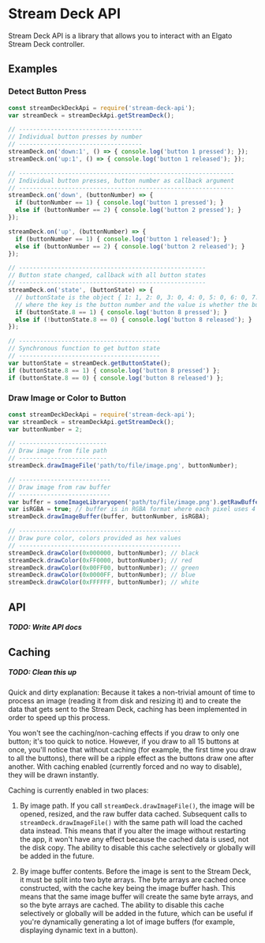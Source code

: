 # Stream Deck API
Stream Deck API is a library that allows you to interact with an Elgato Stream Deck controller.

## Examples

### Detect Button Press

```js
const streamDeckDeckApi = require('stream-deck-api');
var streamDeck = streamDeckApi.getStreamDeck();

// -----------------------------------
// Individual button presses by number
// -----------------------------------
streamDeck.on('down:1', () => { console.log('button 1 pressed'); });
streamDeck.on('up:1', () => { console.log('button 1 released'); });

// -------------------------------------------------------------
// Individual button presses, button number as callback argument
// -------------------------------------------------------------
streamDeck.on('down', (buttonNumber) => {
  if (buttonNumber == 1) { console.log('button 1 pressed'); }
  else if (buttonNumber == 2) { console.log('button 2 pressed'); }
});

streamDeck.on('up', (buttonNumber) => {
  if (buttonNumber == 1) { console.log('button 1 released'); }
  else if (buttonNumber == 2) { console.log('button 2 released'); }
});

// -----------------------------------------------------
// Button state changed, callback with all button states
// -----------------------------------------------------
streamDeck.on('state', (buttonState) => {
  // buttonState is the object { 1: 1, 2: 0, 3: 0, 4: 0, 5: 0, 6: 0, 7: 0, 8: 0, 9: 0, 10: 0, ... }
  // where the key is the button number and the value is whether the button is pressed or released
  if (buttonState.8 == 1) { console.log('button 8 pressed'); }
  else if (!buttonState.8 == 0) { console.log('button 8 released'); }
});

// ----------------------------------------
// Synchronous function to get button state
// ----------------------------------------
var buttonState = streamDeck.getButtonState();
if (buttonState.8 == 1) { console.log('button 8 pressed') };
if (buttonState.8 == 0) { console.log('button 8 released') };
```

### Draw Image or Color to Button

```js
const streamDeckDeckApi = require('stream-deck-api');
var streamDeck = streamDeckApi.getStreamDeck();
var buttonNumber = 2;

// -------------------------
// Draw image from file path
// -------------------------
streamDeck.drawImageFile('path/to/file/image.png', buttonNumber);

// --------------------------
// Draw image from raw buffer
// --------------------------
var buffer = someImageLibraryopen('path/to/file/image.png').getRawBuffer();
var isRGBA = true; // buffer is in RGBA format where each pixel uses 4 bytes in the buffer
streamDeck.drawImageBuffer(buffer, buttonNumber, isRGBA);

// ----------------------------------------------
// Draw pure color, colors provided as hex values
// ----------------------------------------------
streamDeck.drawColor(0x000000, buttonNumber); // black
streamDeck.drawColor(0xFF0000, buttonNumber); // red
streamDeck.drawColor(0x00FF00, buttonNumber); // green
streamDeck.drawColor(0x0000FF, buttonNumber); // blue
streamDeck.drawColor(0xFFFFFF, buttonNumber); // white
```

## API
##### TODO: Write API docs

## Caching
##### TODO: Clean this up
Quick and dirty explanation: Because it takes a non-trivial amount of time to process an image (reading it from disk and resizing it) and to create the data that gets sent to the Stream Deck, caching has been implemented in order to speed up this process.

You won't see the caching/non-caching effects if you draw to only one button; it's too quick to notice. However, if you draw to all 15 buttons at once, you'll notice that without caching (for example, the first time you draw to all the buttons), there will be a ripple effect as the buttons draw one after another. With caching enabled (currently forced and no way to disable), they will be drawn instantly.

Caching is currently enabled in two places:

1. By image path. If you call `streamDeck.drawImageFile()`, the image will be opened, resized, and the raw buffer data cached. Subsequent calls to `streamDeck.drawImageFile()` with the same path will load the cached data instead. This means that if you alter the image without restarting the app, it won't have any effect because the cached data is used, not the disk copy. The ability to disable this cache selectively or globally will be added in the future.


2. By image buffer contents. Before the image is sent to the Stream Deck, it must be split into two byte arrays. The byte arrays are cached once constructed, with the cache key being the image buffer hash. This means that the same image buffer will create the same byte arrays, and so the byte arrays are cached. The ability to disable this cache selectively or globally will be added in the future, which can be useful if you're dynamically generating a lot of image buffers (for example, displaying dynamic text in a button).
